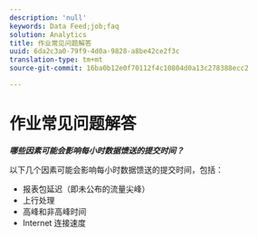 ```yaml
---
description: 'null'
keywords: Data Feed;job;faq
solution: Analytics
title: 作业常见问题解答
uuid: 6da2c3a0-79f9-4d0a-9828-a8be42ce2f3c
translation-type: tm+mt
source-git-commit: 16ba0b12e0f70112f4c10804d0a13c278388ecc2

---
```



# 作业常见问题解答

***哪些因素可能会影响每小时数据馈送的提交时间？***

以下几个因素可能会影响每小时数据馈送的提交时间，包括：

* 报表包延迟（即未公布的流量尖峰）
* 上行处理
* 高峰和非高峰时间
* Internet 连接速度
